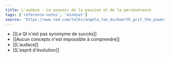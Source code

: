 ```yaml
---
title: L'audace - Le pouvoir de la passion et de la persévérance
tags: ['reference-notes', 'mindset']
source: 'https://www.ted.com/talks/angela_lee_duckworth_grit_the_power_of_passion_and_perseverance'
---
```


- [[Le QI n'est pas synonyme de succès]]
- [[Aucun concepts n'est impossible à comprendre]]
- [[L'audace]]
- [[L'esprit d'évolution]]